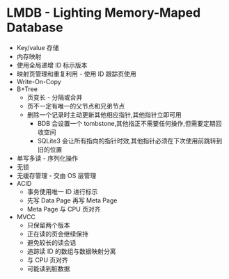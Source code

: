 # LMDB - Lighting Memory-Maped Database


* Key/value 存储
* 内存映射
* 使用全局递增 ID 标示版本
* 映射页管理和重复利用 - 使用 ID 跟踪页使用
* Write-On-Copy
* B+Tree
  * 页变长 - 分隔或合并
  * 页不一定有唯一的父节点和兄弟节点
  * 删除一个记录时主动更新其他相应指针,其他指针立即可用
    * BDB 会设置一个 tombstone,其他指正不需要任何操作,但需要定期回收空间
    * SQLite3 会让所有指向的指针时效,其他指针必须在下次使用前跳转到旧的位置
* 单写多读 - 序列化操作
* 无锁
* 无缓存管理 - 交由 OS 层管理
* ACID
  * 事务使用唯一 ID 进行标示
  * 先写 Data Page 再写 Meta Page
  * Meta Page 与 CPU 页对齐
* MVCC
  * 只保留两个版本
  * 正在读的页会继续保持
  * 避免较长的读会话
  * 追踪读 ID 的数组与数据映射分离
  * 与 CPU 页对齐
  * 可能读到脏数据
